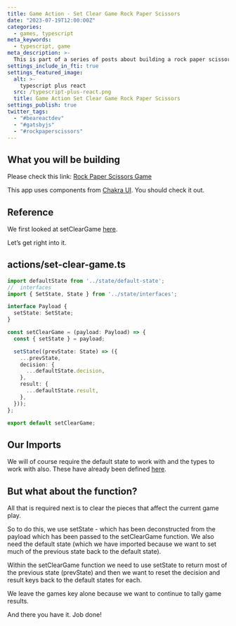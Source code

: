 ```yaml
---
title: Game Action - Set Clear Game Rock Paper Scissors
date: "2023-07-19T12:00:00Z"
categories:
  - games, typescript
meta_keywords:
  - typescript, game
meta_description: >-
  This is part of a series of posts about building a rock paper scissors game in gatsbyjs.
settings_include_in_fti: true
settings_featured_image:
  alt: >-
    typescript plus react
  src: /typescript-plus-react.png
  title: Game Action Set Clear Game Rock Paper Scissors
settings_publish: true
twitter_tags:
  - "#beareactdev"
  - "#gatsbyjs"
  - "#rockpaperscissors"
---
```


## What you will be building

Please check this link: <a href="https://beareact.dev/games/rock-paper-scissors/" target="_blank">Rock Paper Scissors Game</a>

This app uses components from <a href="https://chakra-ui.com/" rel="noopener" target="_blank">Chakra UI</a>. You should check it out.

## Reference

We first looked at setClearGame <a href="https://beareact.dev/game-view-controlsresets-rock-paper-scissors/">here</a>.

Let’s get right into it.

## actions/set-clear-game.ts

```typescript
import defaultState from '../state/default-state';
//  interfaces
import { SetState, State } from '../state/interfaces';

interface Payload {
  setState: SetState;
}

const setClearGame = (payload: Payload) => {
  const { setState } = payload;

  setState((prevState: State) => ({
    ...prevState,
    decision: {
      ...defaultState.decision,
    },
    result: {
      ...defaultState.result,
    },
  }));
};

export default setClearGame;
```

## Our Imports

We will of course require the default state to work with and the types to work with also. These have already been defined <a href="https://beareact.dev/game-state-rock-paper-scissors/">here</a>.

## But what about the function?

All that is required next is to clear the pieces that affect the current game play.

So to do this, we use setState - which has been deconstructed from the payload which has been passed to the setClearGame function. We also need the default state (which we have imported because we want to set much of the previous state back to the default state).

Within the setClearGame function we need to use setState to return most of the previous state (prevState) and then we want to reset the decision and result keys back to the default states for each.

We leave the games key alone because we want to continue to tally game results.

And there you have it. Job done!
